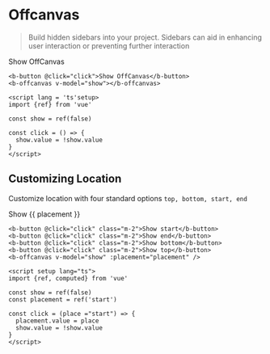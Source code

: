 # Offcanvas

> Build hidden sidebars into your project. Sidebars can aid in enhancing user interaction or preventing further interaction

<b-card>
  <b-button @click="click">Show OffCanvas</b-button>
  <b-offcanvas v-model="show" />
</b-card>

```vue-html
<b-button @click="click">Show OffCanvas</b-button>
<b-offcanvas v-model="show"></b-offcanvas>

<script lang = 'ts'setup>
import {ref} from 'vue'

const show = ref(false)

const click = () => {
  show.value = !show.value
}
</script>
```

## Customizing Location

Customize location with four standard options `top, bottom, start, end`

<b-card>
  <b-button
    v-for="placement in ['start', 'end', 'bottom', 'top']"
    :key="placement"
    @click="clickTwo(placement)"
    class="m-2"
  >
    Show {{ placement }}
  </b-button>
  <b-offcanvas v-model="show2" :placement="placement" />
</b-card>

```vue-html
<b-button @click="click" class="m-2">Show start</b-button>
<b-button @click="click" class="m-2">Show end</b-button>
<b-button @click="click" class="m-2">Show bottom</b-button>
<b-button @click="click" class="m-2">Show top</b-button>
<b-offcanvas v-model="show" :placement="placement" />

<script setup lang="ts">
import {ref, computed} from 'vue'

const show = ref(false)
const placement = ref('start')

const click = (place ="start") => {
  placement.value = place
  show.value = !show.value
}
</script>

```

<ComponentReference :data="data"></ComponentReference>

<script setup lang="ts">
import {data} from '../../data/components/offcanvas.data'
import ComponentReference from '../../components/ComponentReference.vue'
import {BCard, BOffcanvas, BButton} from 'bootstrap-vue-next'
import {ref, computed} from 'vue'

const show = ref(false)
const show2 = ref(false)
const placement = ref('start')

const click = () => {
  show.value = !show.value
}

  const clickTwo = (place ="start") => {
  console.log('c')
  placement.value = place
  show2.value = !show2.value
}
</script>
